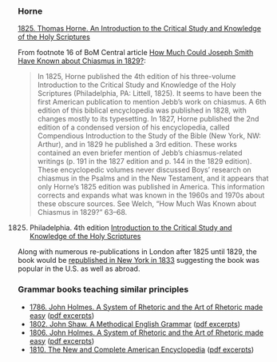 
### Horne

[1825. Thomas Horne. An Introduction to the Critical Study and Knowledge of the Holy Scriptures](https://books.google.com/books?id=Tuc8AAAAcAAJ&dq=Thomas%20Hartwell%20Horne%201825%20On%20the%20Poetry%20of%20the%20Hebrews&pg=PA461#v=onepage&q&f=false)

From footnote 16 of BoM Central article [How Much Could Joseph Smith Have Known about Chiasmus in 1829?](https://www.knowhy.bookofmormoncentral.org/knowhy/how-much-could-joseph-smith-have-known-about-chiasmus-in-1829#footnote16_9hqb3ie):

> In 1825, Horne published the 4th edition of his three-volume Introduction to the Critical Study and Knowledge of the Holy Scriptures (Philadelphia, PA: Littell, 1825). It seems to have been the first American publication to mention Jebb’s work on chiasmus. A 6th edition of this biblical encyclopedia was published in 1828, with changes mostly to its typesetting. In 1827, Horne published the 2nd edition of a condensed version of his encyclopedia, called Compendious Introduction to the Study of the Bible (New York, NW: Arthur), and in 1829 he published a 3rd edition. These works contained an even briefer mention of Jebb’s chiasmus-related writings (p. 191 in the 1827 edition and p. 144 in the 1829 edition). These encyclopedic volumes never discussed Boys’ research on chiasmus in the Psalms and in the New Testament, and it appears that only Horne’s 1825 edition was published in America. This information corrects and expands what was known in the 1960s and 1970s about these obscure sources. See Welch, “How Much Was Known about Chiasmus in 1829?” 63–68.

1825. Philadelphia. 4th edition [Introduction to the Critical Study and Knowledge of the Holy Scriptures](https://ia802303.us.archive.org/15/items/compendiousin00horn/compendiousin00horn.pdf)

Along with numerous re-publications in London after 1825 until 1829, the book would be [republished in New York in 1833](https://ia802303.us.archive.org/15/items/compendiousin00horn/compendiousin00horn.pdf) suggesting the book was popular in the U.S. as well as abroad.

### Grammar books teaching similar principles

* [1786. John Holmes. A System of Rhetoric and the Art of Rhetoric made easy](https://books.google.com/books?id=OXtaAAAAcAAJ&pg=PR8&dq=%22epanodos%22&hl=en&sa=X&ved=0ahUKEwiZppn6uuniAhVSHqwKHYgHBiAQ6AEIPzAE#v=onepage&q=%22epanodos%22&f=false) ([pdf excerpts](https://faenrandir.github.io/a_careful_examination/documents/book_of_mormon/chiasmus/1786_a_system_of_rhetoric_and_the_art_of_rhetoric_made_easy_holmes.pdf))
* [1802. John Shaw. A Methodical English Grammar](https://books.google.com/books?id=NRpEAQAAMAAJ&pg=PA242&dq=%22epanodos%22&hl=en&sa=X&ved=0ahUKEwiZppn6uuniAhVSHqwKHYgHBiAQ6AEINTAC#v=onepage&q=%22epanodos%22&f=false) ([pdf excerpts](https://faenrandir.github.io/a_careful_examination/documents/book_of_mormon/chiasmus/1802_a_methodical_english_grammar_shaw.pdf))
* [1806. John Holmes. A System of Rhetoric and the Art of Rhetoric made easy](https://books.google.com/books?id=XyBKAAAAIAAJ&pg=PA43&dq=%22epanodos%22&hl=en&sa=X&ved=0ahUKEwiZppn6uuniAhVSHqwKHYgHBiAQ6AEILzAB#v=onepage&q=%22epanodos%22&f=false) ([pdf excerpts](https://faenrandir.github.io/a_careful_examination/documents/book_of_mormon/chiasmus/1806_a_system_of_rhetoric_and_the_art_of_rhetoric_made_easy_holmes.pdf))
* [1810. The New and Complete American Encyclopedia](https://books.google.com/books?id=ds4aAAAAYAAJ&pg=PA289&dq=%22epanodos%22&hl=en&sa=X&ved=0ahUKEwiZppn6uuniAhVSHqwKHYgHBiAQ6AEIOjAD#v=onepage&q=%22epanodos%22&f=false) ([pdf excerpts](https://faenrandir.github.io/a_careful_examination/documents/book_of_mormon/chiasmus/1810_the_new_and_complete_american_encyclopaedia.pdf))
